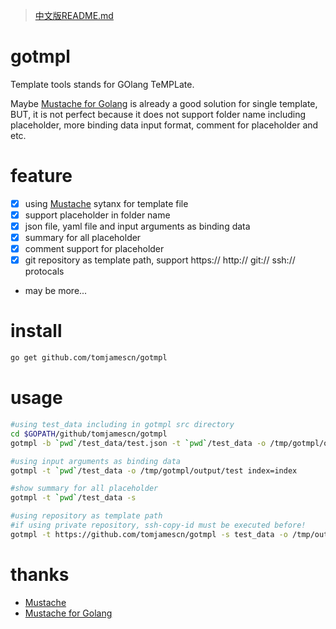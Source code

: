 > [中文版README.md](https://github.com/tomjamescn/gotmpl/blob/master/README_zh-cn.md)

# gotmpl
Template tools stands for GOlang TeMPLate.

Maybe [Mustache for Golang](https://github.com/cbroglie/mustache) is already a good solution for single template, BUT, it is not perfect because it does not support folder name including placeholder, more binding data input format, comment for placeholder and etc.

# feature
- [x] using [Mustache](https://mustache.github.io/) sytanx for template file
- [x] support placeholder in folder name
- [x] json file, yaml file and input arguments as binding data
- [x] summary for all placeholder
- [x] comment support for placeholder
- [x] git repository as template path, support https:// http:// git:// ssh:// protocals
- may be more...

# install
```sh
go get github.com/tomjamescn/gotmpl
```

# usage
```sh
#using test_data including in gotmpl src directory
cd $GOPATH/github/tomjamescn/gotmpl
gotmpl -b `pwd`/test_data/test.json -t `pwd`/test_data -o /tmp/gotmpl/output/test

#using input arguments as binding data
gotmpl -t `pwd`/test_data -o /tmp/gotmpl/output/test index=index

#show summary for all placeholder
gotmpl -t `pwd`/test_data -s 

#using repository as template path
#if using private repository, ssh-copy-id must be executed before!
gotmpl -t https://github.com/tomjamescn/gotmpl -s test_data -o /tmp/output index=TEST dir_name=TEST

```

# thanks
- [Mustache](https://mustache.github.io/)
- [Mustache for Golang](https://github.com/cbroglie/mustache)

